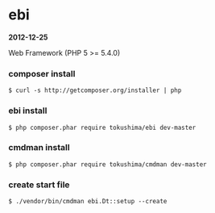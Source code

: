 ebi 
====
__2012-12-25__

Web Framework (PHP 5 >= 5.4.0)


### composer install

```
$ curl -s http://getcomposer.org/installer | php
```

### ebi install

```
$ php composer.phar require tokushima/ebi dev-master
```


### cmdman install

```
$ php composer.phar require tokushima/cmdman dev-master
```

### create start file

```
$ ./vendor/bin/cmdman ebi.Dt::setup --create
```


